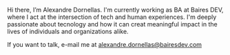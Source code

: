 Hi there, I’m Alexandre Dornellas.
I'm currently working as BA at Baires DEV, where I act at the intersection of tech and human experiences.
I'm deeply passionate about tecnology and how it can creat meaningful impact in the lives of individuals and organizations alike. 

If you want to talk, e-mail me at alexandre.dornellas@bairesdev.com


